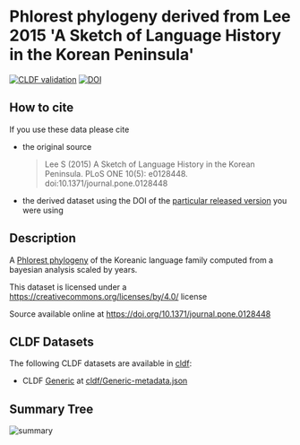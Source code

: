 # Phlorest phylogeny derived from Lee 2015 'A Sketch of Language History in the Korean Peninsula'

[![CLDF validation](https://github.com/phlorest/tree-lee2015/workflows/CLDF-validation/badge.svg)](https://github.com/phlorest/tree-lee2015/actions?query=workflow%3ACLDF-validation)
[![DOI](https://zenodo.org/badge/DOI/10.5281/zenodo.8250162.svg)](https://doi.org/10.5281/zenodo.8250162)

## How to cite

If you use these data please cite
- the original source
  > Lee S (2015) A Sketch of Language History in the Korean Peninsula. PLoS ONE 10(5): e0128448. doi:10.1371/journal.pone.0128448
- the derived dataset using the DOI of the [particular released version](../../releases/) you were using

## Description

A [Phlorest phylogeny](https://github.com/phlorest) of the Koreanic language family computed from a bayesian analysis scaled by years.


This dataset is licensed under a https://creativecommons.org/licenses/by/4.0/ license

Source available online at https://doi.org/10.1371/journal.pone.0128448


## CLDF Datasets

The following CLDF datasets are available in [cldf](cldf):

- CLDF [Generic](https://github.com/cldf/cldf/tree/master/modules/Generic) at [cldf/Generic-metadata.json](cldf/Generic-metadata.json)

## Summary Tree

![summary](https://raw.githubusercontent.com/phlorest/lee2015/main/summary_tree.svg)